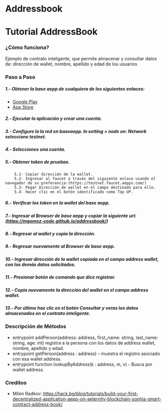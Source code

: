 # Addressbook
# Tutorial AddressBook

### ¿Cómo funciona?  

Ejemplo de contrato inteligente, que permite almacenar y consultar datos de: dirección de wallet, nombre, apellido y edad de los usuarios

### Paso a Paso
#####  1.- Obtener la base aepp de cualquiera de los siguientes enlaces:
  - [Google Play](https://play.google.com/store/apps/details?id=com.aeternity.base)
  - [App Store](https://apps.apple.com/ru/app/base-%C3%A6pp-wallet/id1458655724)
#####  2.- Ejecutar la aplicación y crear una cuenta.
#####  3.- Configure la la red en baseaepp. In setting > node on: Network seleccione testnet.
#####  4.- Selecciones una cuenta.
#####  5.- Obtener token de pruebas.
        5.1- Copiar dirección de la wallet.
        5.2- Ingresar al faucet a través del siguiente enlace usando el navegador de su preferencia:(https://testnet.faucet.aepps.com/)
        5.3- Pegar Dirección de wallet en el campo destinado para ello.
        5.4- Hacer clic en el botón identificado como Top UP.
#####  6.- Verificar los token en la wallet del base aepp.
#####  7.- Ingresar al Browser de base aepp y copiar la siguiente url:(https://mgomez-code.github.io/addressbook/)
#####  8.- Regresar al wallet y copia la dirección.
#####  9.- Regresar nuevamente al Browser de base aepp.
#####  10.- Ingresar dirección de la wallet copiada en el campo address wallet, con los demás datos solicitados.
#####  11.- Presionar botón de comando que dice registrar.
#####  12.- Copia nuevamente la dirección del wallet en el campo address wallet.
#####  13.- Por último haz clic en el botón Consultar y veras los datos almacenados en el contrato inteligente.


### Descripción de Métodos
- entrypoint addPerson(address: address, first_name: string, last_name: string, age: int) registra a la persona con los datos de address wallet, nombre, apellido y edad.
- entrypoint getPerson(address : address) – muestra el registro asociado con esa wallet address.
- entrypoint function lookupByAddress(k : address, m, v) - Busca por wallet address.

### Creditos
- Milen Radkov: https://hack.bg/blog/tutorials/build-your-first-decentralized-application-aepp-on-aeternity-blockchain-sophia-smart-contract-address-book/


